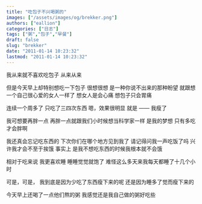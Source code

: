 ```yaml
---
title: "吃包子不兴喝粥的"
images: ["/assets/images/og/brekker.png"]
authors: ["eallion"]
categories: ["日志"]
tags: ["粥","包子","早餐"]
draft: false
slug: "brekker"
date: "2011-01-14 10:23:32"
lastmod: "2011-01-14 10:23:32"
---
```


我从来就不喜欢吃包子
从来从来

但是今天早上却特别想吃一下包子
很想很想
是一种你说不出来的那种盼望
就跟想一个自己很心爱的女人一样了
想女人是会心痛
想包子只会胃痛

连续一个周多了
只吃了三四次东西
嗯，效果很明显
就是 —— 我瘦了

我可想要再胖一点
再胖一点就跟我们小时候想当科学家一样
是我的梦想
只有多吃才会胖啊

我还真会忘记吃东西的
下次你们在哪个地方见到我了
请记得问我一声吃饭了吗
兴许我才会不至于挨饿
事实上
是我不想吃东西的时候我根本就不会饿

相对于吃来说
我更喜欢睡
睡睡觉觉就饱了
难怪这么多天来我每天都睡了十几个小时

可是，可是，
我到底是因为少吃了东西瘦下来的呢
还是因为睡多了觉而瘦下来的

今天早上还喝了一点他们熬的粥
我感觉还是我自己做的粥好吃些
